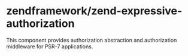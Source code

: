 # zendframework/zend-expressive-authorization

This component provides authorization abstraction and authorization middleware
for PSR-7 applications.

